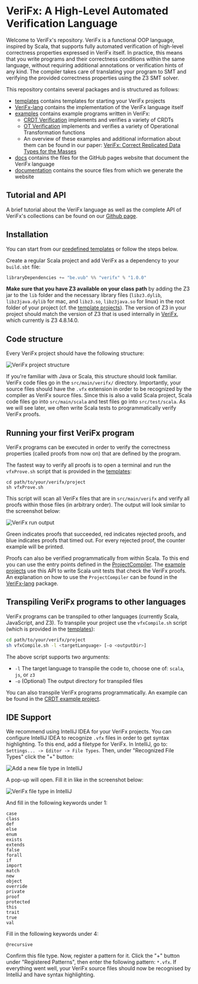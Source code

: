 # VeriFx: A High-Level Automated Verification Language

Welcome to VeriFx's repository.
VeriFx is a functional OOP language, inspired by Scala, that supports fully automated verification of high-level correctness properties expressed in VeriFx itself.
In practice, this means that you write programs and their correctness conditions within the same language, without requiring additional annotations or verification hints of any kind. 
The compiler takes care of translating your program to SMT and verifying the provided correctness properties using the Z3 SMT solver.

This repository contains several packages and is structured as follows:
- [templates](templates) contains templates for starting your VeriFx projects 
- [VeriFx-lang](VeriFx-lang) contains the implementation of the VeriFx language itself
- [examples](examples) contains example programs written in VeriFx:
  - [CRDT Verification](examples/CRDT%20Verification) implements and verifies a variety of CRDTs
  - [OT Verification](examples/OT%20Verification) implements and verifies a variety of Operational Transformation functions
  - An overview of these examples and additional information about them can be found in our paper: [VeriFx: Correct Replicated Data Types for the Masses](https://arxiv.org/abs/2207.02502)
- [docs](docs) contains the files for the GitHub pages website that document the VeriFx language
- [documentation](documentation) contains the source files from which we generate the website

## Tutorial and API

A brief tutorial about the VeriFx language as well as the complete API of VeriFx's collections can be found on our [Github page](http://kevin-dp.github.io/verifx).

## Installation

You can start from our [predefined templates](templates) or follow the steps below.

Create a regular Scala project and add VeriFx as a dependency to your `build.sbt` file:
```sbt
libraryDependencies += "be.vub" %% "verifx" % "1.0.0"
```

**Make sure that you have Z3 available on your class path** by adding the Z3 jar to the `lib` folder
and the necessary library files (`libz3.dylib`, `libz3java.dylib` for mac, and `libz3.so`, `libz3java.so` for linux) in the root folder of your project (cf. the [template projects](templates)).
The version of Z3 in your project should match the version of Z3 that is used internally in [VeriFx](VeriFx-lang), which currently is Z3 4.8.14.0.

## Code structure

Every VeriFx project should have the following structure:

![VeriFx project structure](images/verifxProjectStructure.png)

If you're familiar with Java or Scala, this structure should look familiar.
VeriFx code files go in the `src/main/verifx/` directory.
Importantly, your source files should have the `.vfx` extension in order to be recognized by the compiler as VeriFx source files.
Since this is also a valid Scala project, Scala code files go into `src/main/scala` and test files go into `src/test/scala`.
As we will see later, we often write Scala tests to programmatically verify VeriFx proofs.

## Running your first VeriFx program

VeriFx programs can be executed in order to verify
the correctness properties (called proofs from now on) that are defined by the program.

The fastest way to verify all proofs is to open a terminal and run the `vfxProve.sh` script that is provided in the [templates](templates):
```shell
cd path/to/your/verifx/project
sh vfxProve.sh
```

This script will scan all VeriFx files that are in `src/main/verifx` and verify all proofs within those files (in arbitrary order).
The output will look similar to the screenshot below:

![VeriFx run output](images/vfxProveOutput.png)

Green indicates proofs that succeeded, red indicates rejected proofs,
and blue indicates proofs that timed out.
For every rejected proof, the counter example will be printed. 

Proofs can also be verified programmatically from within Scala.
To this end you can use the entry points defined in the [ProjectCompiler](VeriFx-lang/src/main/scala/be/vub/verifx/Compiler/ProjectCompiler.scala).
The [example projects](examples) use this API to write Scala unit tests that check the VeriFx proofs.
An explanation on how to use the `ProjectCompiler` can be found in the [VeriFx-lang](VeriFx-lang) package.

## Transpiling VeriFx programs to other languages

VeriFx programs can be transpiled to other languages (currently Scala, JavaScript, and Z3).
To transpile your project use the `vfxCompile.sh` script (which is provided in the [templates](templates)):
```sh
cd path/to/your/verifx/project
sh vfxCompile.sh -l <targetLanguage> [-o <outputDir>]
```

The above script supports two arguments:
- `-l` The target language to transpile the code to, choose one of: `scala`, `js`, or `z3`
- `-o` (Optional) The output directory for transpiled files

You can also transpile VeriFx programs programmatically.
An example can be found in the [CRDT example project](examples/CRDT%20Verification/src/test/scala/be/vub/crdtproofs/CompileToScala.scala).

## IDE Support

We recommend using IntelliJ IDEA for your VeriFx projects.
You can configure IntelliJ IDEA to recognize `.vfx` files in order to get syntax highlighting.
To this end, add a filetype for VeriFx.
In IntelliJ, go to: `Settings... -> Editor -> File Types`.
Then, under "Recognized File Types" click the "+" button:

![Add a new file type in IntelliJ](images/createFileType.png)

A pop-up will open. Fill it in like in the screenshot below:

![VeriFx file type in IntelliJ](images/vfx-fileType.png)

And fill in the following keywords under 1:
```
case
class
def
else
enum
exists
extends
false
forall
if
import
match
new
object
override
private
proof
protected
this
trait
true
val
```

Fill in the following keywords under 4:
```
@recursive
```

Confirm this file type.
Now, register a pattern for it.
Click the "+" button under "Registered Patterns", then enter the following pattern: `*.vfx`.
If everything went well, your VeriFx source files should now be recognised by IntelliJ and have syntax highlighting.
